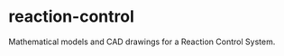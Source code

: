 reaction-control
================

Mathematical models and CAD drawings for a Reaction Control System.
